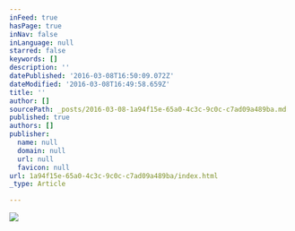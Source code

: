```yaml
---
inFeed: true
hasPage: true
inNav: false
inLanguage: null
starred: false
keywords: []
description: ''
datePublished: '2016-03-08T16:50:09.072Z'
dateModified: '2016-03-08T16:49:58.659Z'
title: ''
author: []
sourcePath: _posts/2016-03-08-1a94f15e-65a0-4c3c-9c0c-c7ad09a489ba.md
published: true
authors: []
publisher:
  name: null
  domain: null
  url: null
  favicon: null
url: 1a94f15e-65a0-4c3c-9c0c-c7ad09a489ba/index.html
_type: Article

---
```

![](https://the-grid-user-content.s3-us-west-2.amazonaws.com/8d84af12-0715-40c1-8600-615f282336bf.jpg)